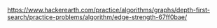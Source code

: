 https://www.hackerearth.com/practice/algorithms/graphs/depth-first-search/practice-problems/algorithm/edge-strength-67ff0bae/
